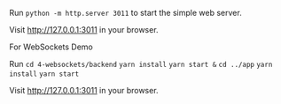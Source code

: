 Run `python -m http.server 3011` to start the simple web server.

Visit http://127.0.0.1:3011 in your browser.

For WebSockets Demo

Run `cd 4-websockets/backend`
`yarn install`
`yarn start &`
`cd ../app`
`yarn install`
`yarn start`

Visit http://127.0.0.1:3011 in your browser.
